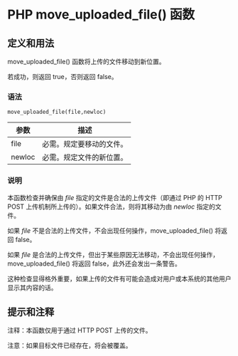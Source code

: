 # PHP move_uploaded_file() 函数



## 定义和用法

move_uploaded_file() 函数将上传的文件移动到新位置。

若成功，则返回 true，否则返回 false。

### 语法

```
move_uploaded_file(file,newloc)
```

| 参数 | 描述 |
| --- | --- |
| file | 必需。规定要移动的文件。 |
| newloc | 必需。规定文件的新位置。 |

### 说明

本函数检查并确保由 _file_ 指定的文件是合法的上传文件（即通过 PHP 的 HTTP POST 上传机制所上传的）。如果文件合法，则将其移动为由 _newloc_ 指定的文件。

如果 _file_ 不是合法的上传文件，不会出现任何操作，move_uploaded_file() 将返回 false。

如果 _file_ 是合法的上传文件，但出于某些原因无法移动，不会出现任何操作，move_uploaded_file() 将返回 false，此外还会发出一条警告。

这种检查显得格外重要，如果上传的文件有可能会造成对用户或本系统的其他用户显示其内容的话。

## 提示和注释

注释：本函数仅用于通过 HTTP POST 上传的文件。

注意：如果目标文件已经存在，将会被覆盖。



